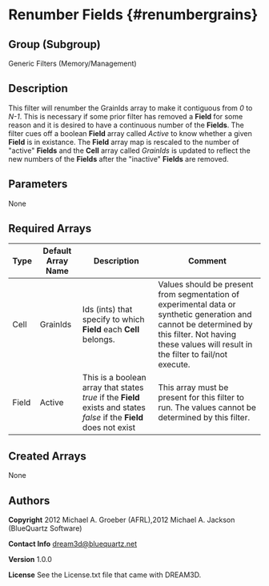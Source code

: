 Renumber **Fields** {#renumbergrains}
========

## Group (Subgroup) ##
Generic Filters (Memory/Management)

## Description ##
This filter will renumber the GrainIds array to make it contiguous from *0* to *N-1*.  This is necessary if some prior filter has removed a **Field** for some reason and it is desired to have a continuous number of the **Fields**.  The filter cues off a boolean **Field** array called *Active* to know whether a given **Field** is in existance.  The **Field** array map is rescaled to the number of "active" **Fields** and the **Cell** array called *GrainIds* is updated to reflect the new numbers of the **Fields** after the "inactive" **Fields** are removed.
 
## Parameters ##
 None

## Required Arrays ##

| Type | Default Array Name | Description | Comment |
|------|--------------------|-------------|---------|
| Cell | GrainIds | Ids (ints) that specify to which **Field** each **Cell** belongs. | Values should be present from segmentation of experimental data or synthetic generation and cannot be determined by this filter. Not having these values will result in the filter to fail/not execute. |
| Field | Active | This is a boolean array that states *true* if the **Field** exists and states *false* if the **Field** does not exist | This array must be present for this filter to run.  The values cannot be determined by this filter.


## Created Arrays ##
None



## Authors ##

**Copyright** 2012 Michael A. Groeber (AFRL),2012 Michael A. Jackson (BlueQuartz Software)

**Contact Info** dream3d@bluequartz.net

**Version** 1.0.0

**License**  See the License.txt file that came with DREAM3D.





